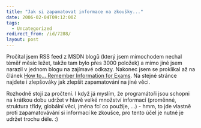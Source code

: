 ```yaml
---
title: "Jak si zapamatovat informace na zkoušky..."
date: 2006-02-04T09:12:00Z
tags:
  - Uncategorized
redirect_from: /id/7288/
layout: post
---
```

Pročítal jsem RSS feed z MSDN blogů (který jsem mimochodem nechal téměř měsíc ležet, takže tam bylo přes 3000 položek) a mimo jiné jsem narazil v jednom blogu na zajímavé odkazy. Nakonec jsem se proklikal až na článek [How to... Remember Information for Exams][1]. Na stejné stránce najdete i zlepšováky jak zlepšit zapamatování na jiné věci. 

Rozhodně stojí za pročtení. I když já myslím, že programátoři jsou schopni na krátkou dobu udržet v hlavě velké množství informací (proměnné, struktura třídy, globální věci, jména fcí co použije, ...) - hmm, to jde vlastně proti zapamatovávání si informací ke zkoušce, pro tento účel je nutné je udržet trochu déle. :)

[1]: http://www.mindtools.com/pages/article/newTIM_11.htm